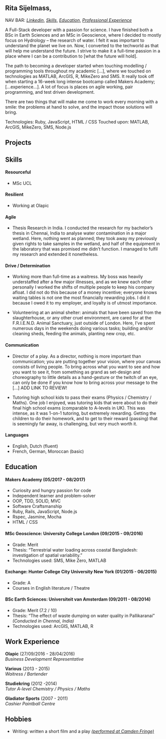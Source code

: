 ## Rita Sijelmass,

NAV BAR: [*Linkedin*](https://www.linkedin.com/in/rita-sijelmass/), [*Skills*](https://github.com/RSijelmass/CV#experience), [*Education*](https://github.com/RSijelmass/CV#Education), [*Professional Experience*](https://github.com/RSijelmass/CV#Professional%Experience)

A Full-Stack developer with a passion for science. I have finished both a BSc in Earth Sciences and an MSc in Geoscience, where I decided to mostly focus on Hydrology – the research of water. I felt it was important to understand the planet we live on. Now, I converted to the techworld as that will help me understand the future. I strive to make it a full-time passion in a place where I can be a contribution to [what the future will hold]. 

The path to becoming a developer started when touching modelling / programming tools throughout my academic [...], where we touched on technologies as MATLAB, ArcGIS,
R, MikeZero and SMS. It really took off when starting a 16-week long intense bootcamp called Makers Academy; [...experience...]. A lot of focus is places on agile working, pair programming, and test driven development.

There are two things that will make me come to work every morning with a smile: the problems at hand to solve, and the impact those solutions will bring. 

Technologies: Ruby, JavaScript, HTML / CSS 
Touched upon: MATLAB, ArcGIS, MikeZero, SMS, Node.js

## Projects

## Skills

#### Resourceful

- MSc UCL


#### Resilient

- Working at Olapic

#### Agile

- Thesis Research in India. I conducted the research for my bachelor’s thesis in Chennai, India to analyse water contamination in a major wetland. Here, nothing went as planned; they took away my previously given rights to take samples in the wetland, and half of the equipment in the laboratory that was promised me didn’t function. I managed to fulfil my research and extended it nonetheless.

#### Drive / Determination

- Working more than full-time as a waitress. My boss was heavily understaffed after a few major illnesses, and as we knew each other personally I worked the shifts of multiple people to keep his company afloat. I did not do this because of a money incentive; everyone knows waiting tables is not one the most financially rewarding jobs. I did it because I owed it to my employer, and loyalty is of utmost importance. 

- Volunteering at an animal shelter: animals that have been saved from the slaughterhouse, or any other cruel environment, are cared for at the F.R.I.E.N.D. Animal Sanctuary, just outside of London. Here, I’ve spent numerous days in the weekends doing various tasks; building and/or cleaning sheds, feeding the animals, planting new crop, etc.

#### Communication

- Director of a play. As a director, nothing is more important than communication; you are putting together your vision, where your canvas consists of living people. To bring across what you want to see and how you want to see it, from something as grand as set-design and choreography to little details as a hand-gesture or the twitch of an eye, can only be done if you know how to bring across your message to the [...] ADD LINK TO REVIEW!

- Tutoring high school kids to pass their exams (Physics / Chemistry / Maths). One job I enjoyed, was tutoring kids that were about to do their final high school exams (comparable to A-levels in UK). This was intense, as it was 1-on-1 tutoring, but extremely rewarding. Getting the children to do their homework, and to get to their reward (passing) that is seemingly far away, is challenging, but very much worth it.

#### Languages
- English, Dutch (fluent)
- French, German, Moroccan (basic)

## Education

#### Makers Academy (05/2017 - 08/2017)

- Curiosity and hungry passion for code
- Independent learner and problem-solver
- OOP, TDD, SOLID, MVC 
- Software Craftsmanship
- Ruby, Rails, JavaScript, Node.js
- Rspec, Jasmine, Mocha
- HTML / CSS

#### MSc Geoscience: University College London (09/2015 - 09/2016)

- Grade: Merit
- Thesis: “Terrestrial water loading across coastal Bangladesh: investigation of spatial variability.”
- Technologies used: SMS, Mike Zero, MATLAB
 
#### Exchange: Hunter College City University New York (01/2015 - 06/2015)

- Grade: A
- Courses in English literature / Theatre

#### BSc Earth Sciences: Universiteit van Amsterdam (09/2011 - 08/2014)

- Grade: Merit (7.2 / 10)
- Thesis: “The effect of waste dumping on water quality in Pallikaranai” *(Conducted in Chennai, India)*
- Technologies used: ArcGIS, MATLAB, R

## Work Experience

**Olapic** (27/09/2016 - 28/04/2016)    
*Business Development Representative*  

**Various** (2013 - 2015)    
*Waitress / Bartender* 

**Studiekring** (2012 -2014)    
*Tutor A-level Chemistry / Physics / Maths* 

**Gladiator Sports** (2007 - 2011)    
*Cashier Paintball Centre*  

## Hobbies

- Writing: written a short film and a play [*(performed at Camden Fringe)*](http://viewsfromthegods.co.uk/encore.shtml)
